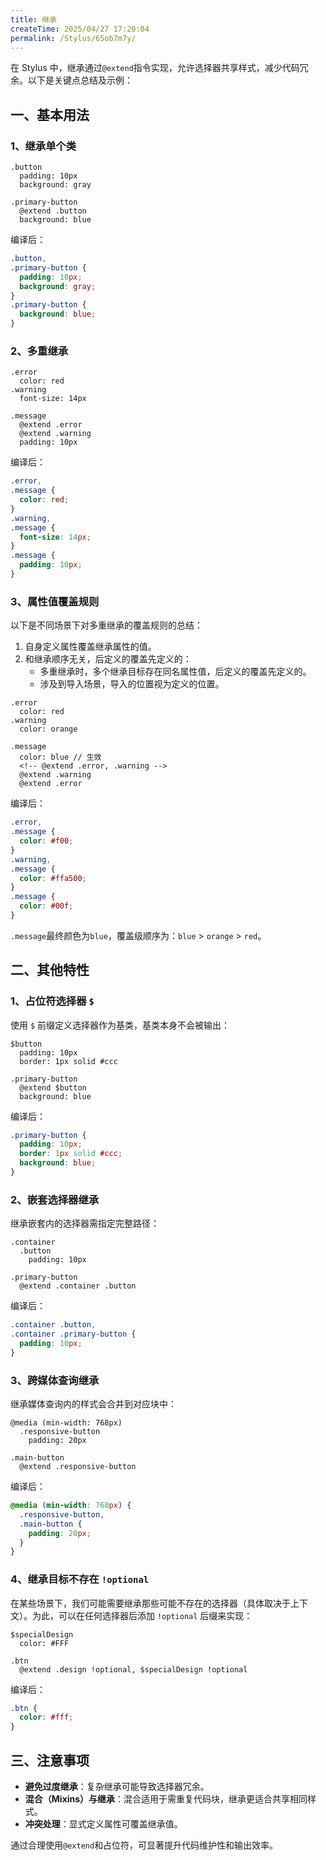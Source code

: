 ```yaml
---
title: 继承
createTime: 2025/04/27 17:20:04
permalink: /Stylus/65ob7m7y/
---
```


在 Stylus 中，继承通过`@extend`指令实现，允许选择器共享样式，减少代码冗余。以下是关键点总结及示例：

## 一、基本用法

### 1、继承单个类

```styl
.button
  padding: 10px
  background: gray

.primary-button
  @extend .button
  background: blue
```

编译后：

```css
.button,
.primary-button {
  padding: 10px;
  background: gray;
}
.primary-button {
  background: blue;
}
```

### 2、多重继承

```styl
.error
  color: red
.warning
  font-size: 14px

.message
  @extend .error
  @extend .warning
  padding: 10px
```

编译后：

```css
.error,
.message {
  color: red;
}
.warning,
.message {
  font-size: 14px;
}
.message {
  padding: 10px;
}
```

### 3、属性值覆盖规则

以下是不同场景下对多重继承的覆盖规则的总结：

1. 自身定义属性覆盖继承属性的值。
2. 和继承顺序无关，后定义的覆盖先定义的：
   - 多重继承时，多个继承目标存在同名属性值，后定义的覆盖先定义的。
   - 涉及到导入场景，导入的位置视为定义的位置。

```styl
.error
  color: red
.warning
  color: orange

.message
  color: blue // 生效
  <!-- @extend .error, .warning -->
  @extend .warning
  @extend .error
```

编译后：

```css
.error,
.message {
  color: #f00;
}
.warning,
.message {
  color: #ffa500;
}
.message {
  color: #00f;
}
```

`.message`最终颜色为`blue`，覆盖级顺序为：`blue` > `orange` > `red`。

## 二、其他特性

### 1、占位符选择器 `$`

使用 `$` 前缀定义选择器作为基类，基类本身不会被输出：

```styl
$button
  padding: 10px
  border: 1px solid #ccc

.primary-button
  @extend $button
  background: blue
```

编译后：

```css
.primary-button {
  padding: 10px;
  border: 1px solid #ccc;
  background: blue;
}
```

### 2、嵌套选择器继承

继承嵌套内的选择器需指定完整路径：

```styl
.container
  .button
    padding: 10px

.primary-button
  @extend .container .button
```

编译后：

```css
.container .button,
.container .primary-button {
  padding: 10px;
}
```

### 3、跨媒体查询继承

继承媒体查询内的样式会合并到对应块中：

```styl
@media (min-width: 768px)
  .responsive-button
    padding: 20px

.main-button
  @extend .responsive-button
```

编译后：

```css
@media (min-width: 768px) {
  .responsive-button,
  .main-button {
    padding: 20px;
  }
}
```

### 4、继承目标不存在 `!optional`

在某些场景下，我们可能需要继承那些可能不存在的选择器（具体取决于上下文）。为此，可以在任何选择器后添加 `!optional` 后缀来实现：

```styl
$specialDesign
  color: #FFF

.btn
  @extend .design !optional, $specialDesign !optional
```

编译后：

```css
.btn {
  color: #fff;
}
```

## 三、注意事项

- **避免过度继承**：复杂继承可能导致选择器冗余。
- **混合（Mixins）与继承**：混合适用于需重复代码块，继承更适合共享相同样式。
- **冲突处理**：显式定义属性可覆盖继承值。

通过合理使用`@extend`和占位符，可显著提升代码维护性和输出效率。
